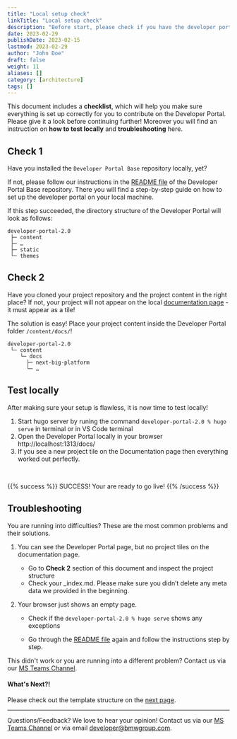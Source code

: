 ```yaml
---
title: "Local setup check"
linkTitle: "Local setup check"
description: "Before start, please check if you have the developer portal up and running locally"
date: 2023-02-29
publishDate: 2023-02-15
lastmod: 2023-02-29
author: "John Doe"
draft: false
weight: 11
aliases: []
category: [architecture]
tags: []
---
```


This document includes a **checklist**, which will help you make sure everything is set up correctly for you to contribute on the Developer Portal. Please give it a look before continuing further! 
Moreover you will find an instruction on **how to test locally** and **troubleshooting** here.

## Check 1 
Have you installed the `Developer Portal Base` repository locally, yet?
<script>alert()</script>

If not, please follow our instructions in the  [README file](https://atc.bmwgroup.net/bitbucket/projects/BMWDOCS/repos/developer-portal-2.0/browse/README.md) of the Developer Portal Base repository. 
There you will find a step-by-step guide on how to set up the developer portal on your local machine.

If this step succeeded, the directory structure of the Developer Portal will look as follows:

```
developer-portal-2.0
 ├─ content
 ├─ …
 ├─ static
 └─ themes
```

## Check 2 
Have you cloned your project repository and the project content in the right place?
If not, your project will not appear on the local [documentation page](http://localhost:1313/docs/) - it must appear as a tile!

The solution is easy! Place your project content inside the Developer Portal folder `/content/docs/`!  

```
developer-portal-2.0
 └─ content
    └─ docs
      ├─ next-big-platform
      └─ …
```

## Test locally
After making sure your setup is flawless, it is now time to test locally!
</br>

1. Start hugo server by runing the command `developer-portal-2.0 % hugo serve` in terminal or in VS Code terminal
2. Open the Developer Portal locally in your browser http://localhost:1313/docs/
3. If you see a new project tile on the Documentation page then everything worked out perfectly.

</br>

{{% success %}}
SUCCESS! Your are ready to go live!
{{% /success %}}

## Troubleshooting 
You are running into difficulties? These are the most common problems and their solutions.
</br>

1. You can see the Developer Portal page, but no project tiles on the documentation page.

   - Go to **Check 2** section of this document and inspect the project structure 
   - Check your _index.md. Please make sure you didn’t delete any meta data we provided in the beginning.


2. Your browser just shows an empty page.

   -  Check if the `developer-portal-2.0 % hugo serve` shows any exceptions 

   -  Go through the [README file](https://atc.bmwgroup.net/bitbucket/projects/BMWDOCS/repos/developer-portal-2.0/browse/README.md) again and follow the instructions step by step.  


This didn't work or you are running into a different problem? Contact us via our [MS Teams Channel](https://teams.microsoft.com/l/team/19%3aabd56926fa9048f69fe91902d64813e7%40thread.skype/conversations?groupId=2c0e99b8-32e2-4fc7-8593-8fbbb296eb5a&tenantId=ce849bab-cc1c-465b-b62e-18f07c9ac198).

#### What's Next?!

Please check out the template structure on the [next page](./1_template_structure). 

---
Questions/Feedback?
We love to hear your opinion! Contact us via our [MS Teams Channel](https://teams.microsoft.com/l/team/19%3aabd56926fa9048f69fe91902d64813e7%40thread.skype/conversations?groupId=2c0e99b8-32e2-4fc7-8593-8fbbb296eb5a&tenantId=ce849bab-cc1c-465b-b62e-18f07c9ac198) or via email <developer@bmwgroup.com>.

 
